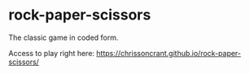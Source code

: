 # rock-paper-scissors

The classic game in coded form. 

Access to play right here: https://chrissoncrant.github.io/rock-paper-scissors/

